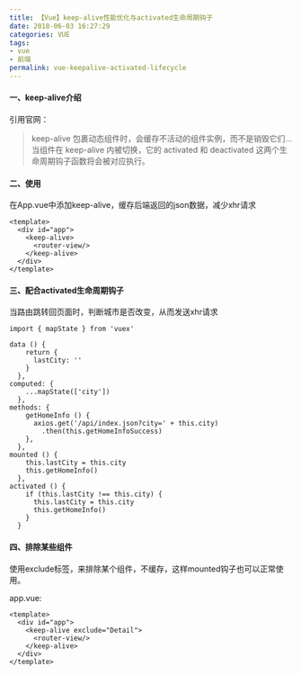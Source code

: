 ```yaml
---
title: 【Vue】keep-alive性能优化与activated生命周期钩子
date: 2018-06-03 16:27:29
categories: VUE
tags:
- vue
- 前端
permalink: vue-keepalive-activated-lifecycle
---
```

#### 一、keep-alive介绍
引用官网：
> keep-alive 包裹动态组件时，会缓存不活动的组件实例，而不是销毁它们...当组件在 keep-alive 内被切换，它的 activated 和 deactivated 这两个生命周期钩子函数将会被对应执行。
<!--more-->

#### 二、使用
在App.vue中添加keep-alive，缓存后端返回的json数据，减少xhr请求
```vue
<template>
  <div id="app">
    <keep-alive>
      <router-view/>
    </keep-alive>
  </div>
</template>
```

#### 三、配合activated生命周期钩子
当路由跳转回页面时，判断城市是否改变，从而发送xhr请求
```vue
import { mapState } from 'vuex'

data () {
    return {
      lastCity: ''
    }
  },
computed: {
    ...mapState(['city'])
  },
methods: {
    getHomeInfo () {
      axios.get('/api/index.json?city=' + this.city)
        .then(this.getHomeInfoSuccess)
    },
  },
mounted () {
    this.lastCity = this.city
    this.getHomeInfo()
  },
activated () {
    if (this.lastCity !== this.city) {
      this.lastCity = this.city
      this.getHomeInfo()
    }
  }
```

#### 四、排除某些组件
使用exclude标签，来排除某个组件，不缓存，这样mounted钩子也可以正常使用。

app.vue:
```vue
<template>
  <div id="app">
    <keep-alive exclude="Detail">
      <router-view/>
    </keep-alive>
  </div>
</template>
```